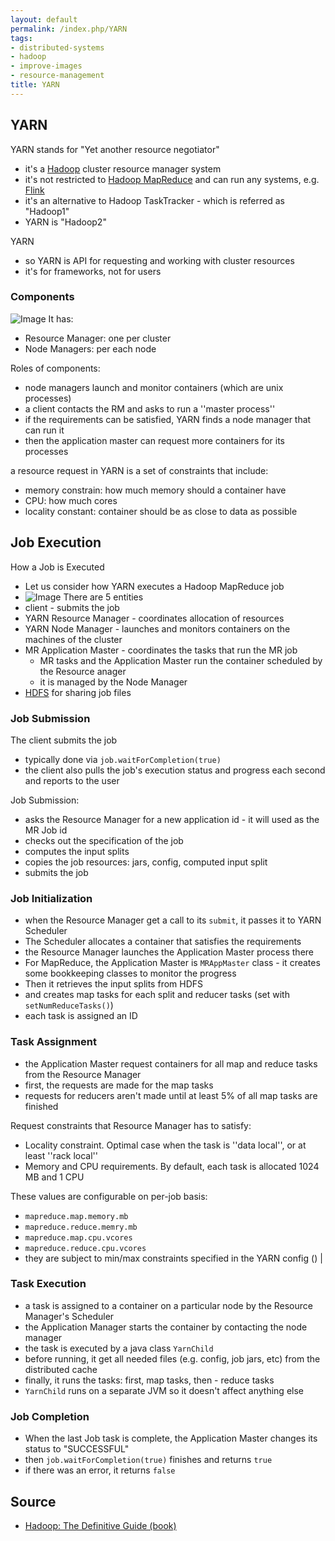 ```yaml
---
layout: default
permalink: /index.php/YARN
tags:
- distributed-systems
- hadoop
- improve-images
- resource-management
title: YARN
---
```

## YARN
YARN stands for "Yet another resource negotiator"
- it's a [Hadoop](Hadoop) cluster resource manager system 
- it's not restricted to [Hadoop MapReduce](Hadoop_MapReduce) and can run any systems, e.g. [Flink](Flink)
- it's an alternative to Hadoop TaskTracker - which is referred as "Hadoop1"
- YARN is "Hadoop2"


YARN
- so YARN is API for requesting and working with cluster resources 
- it's for frameworks, not for users


### Components
<img src="https://habrastorage.org/files/0b8/698/e0c/0b8698e0c74b46c58f8ec81ac1e8ed5d.png" alt="Image"> <!-- Image: yarn.png -->
It has: 
- Resource Manager: one per cluster
- Node Managers: per each node 

Roles of components:
- node managers launch and monitor containers (which are unix processes)
- a client contacts the RM and asks to run a ''master process''
- if the requirements can be satisfied, YARN finds a node manager that can run it 
- then the application master can request more containers for its processes

a resource request in YARN is a set of constraints that include: 
- memory constrain: how much memory should a container have
- CPU: how much cores
- locality constant: container should be as close to data as possible


## Job Execution
How a Job is Executed
- Let us consider how YARN executes a Hadoop MapReduce job
- <img src="https://habrastorage.org/files/de8/b3c/41e/de8b3c41e9834c6681569c30ddc72ad4.png" alt="Image"> <!-- Image: yarn-jobexecution.png -->
There are 5 entities 
- client - submits the job
- YARN Resource Manager - coordinates allocation of resources
- YARN Node Manager - launches and monitors containers on the machines of the cluster 
- MR Application Master - coordinates the tasks that run the MR job 
  - MR tasks and the Application Master run the container scheduled by the Resource anager 
  - it is managed by the Node Manager
- [HDFS](HDFS) for sharing job files


### Job Submission
The client submits the job
- typically done via <code>job.waitForCompletion(true)</code>
- the client also pulls the job's execution status and progress each second and reports to the user


Job Submission:
- asks the Resource Manager for a new application id - it will used as the MR Job id
- checks out the specification of the job
- computes the input splits 
- copies the job resources: jars, config, computed input split
- submits the job


### Job Initialization
- when the Resource Manager get a call to its <code>submit</code>, it passes it to YARN Scheduler
- The Scheduler allocates a container that satisfies the requirements
- the Resource Manager launches the Application Master process there
- For MapReduce, the Application Master is <code>MRAppMaster</code> class - it creates some bookkeeping classes to monitor the progress
- Then it retrieves the input splits from HDFS
- and creates map tasks for each split and reducer tasks (set with <code>setNumReduceTasks()</code>)
- each task is assigned an ID


### Task Assignment
- the Application Master request containers for all map and reduce tasks from the Resource Manager
- first, the requests are made for the map tasks
- requests for reducers aren't made until at least 5% of all map tasks are finished


Request constraints that Resource Manager has to satisfy:
- Locality constraint. Optimal case when the task is ''data local'', or at least ''rack local''
- Memory and CPU requirements. By default, each task is allocated 1024 MB and 1 CPU 


These values are configurable on per-job basis:
- <code>mapreduce.map.memory.mb</code>
- <code>mapreduce.reduce.memry.mb</code>
- <code>mapreduce.map.cpu.vcores</code>
- <code>mapreduce.reduce.cpu.vcores</code>
- they are subject to min/max constraints specified in the YARN config (<!-- TODO: describe them as well -->) |

### Task Execution
- a task is assigned to a container on a particular node by the Resource Manager's Scheduler
- the Application Manager starts the container by contacting the node manager 
- the task is executed by a java class <code>YarnChild</code>
- before running, it get all needed files (e.g. config, job jars, etc) from the distributed cache
- finally, it runs the tasks: first, map tasks, then - reduce tasks
- <code>YarnChild</code> runs on a separate JVM so it doesn't affect anything else 


### Job Completion
- When the last Job task is complete, the Application Master changes its status to "SUCCESSFUL"
- then <code>job.waitForCompletion(true)</code> finishes and returns <code>true</code>
- if there was an error, it returns <code>false</code>

## Source
- [Hadoop: The Definitive Guide (book)](Hadoop__The_Definitive_Guide_(book))
